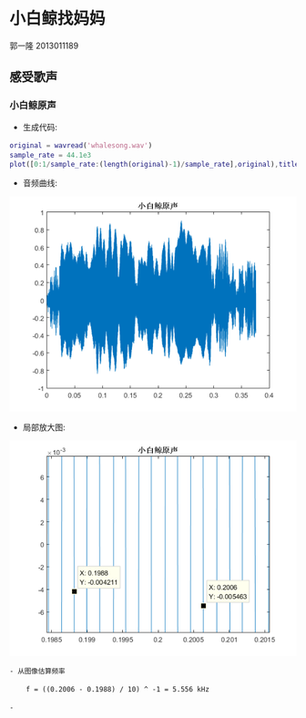 # 小白鲸找妈妈

郭一隆 2013011189

## 感受歌声

### 小白鲸原声

+ 生成代码:

```m
original = wavread('whalesong.wav')
sample_rate = 44.1e3
plot([0:1/sample_rate:(length(original)-1)/sample_rate],original),title('小白鲸原声')
```

+ 音频曲线:

![小白鲸原声](pic/OriginalWave.png)

+ 局部放大图:

![原声局部放大](pic/OriginalWaveZoomIn.png)

    - 从图像估算频率

        f = ((0.2006 - 0.1988) / 10) ^ -1 = 5.556 kHz

    - 